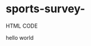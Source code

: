 # sports-survey-
HTML CODE
<!DOCTYPE html>
<html lang="en">
<head>
    <title>Document</title>
</head>
<body>
    <p> hello world</p>
</body>
</html>
